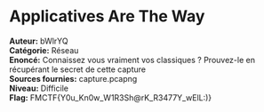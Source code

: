 # Applicatives Are The Way

**Auteur:** bWlrYQ  
**Catégorie:** Réseau  
**Enoncé:** Connaissez vous vraiment vos classiques ? Prouvez-le en récupérant le secret de cette capture   
**Sources fournies:** capture.pcapng  
**Niveau:** Difficile  
**Flag:** FMCTF{Y0u_Kn0w_W1R3Sh@rK_R3477Y_wElL:)}